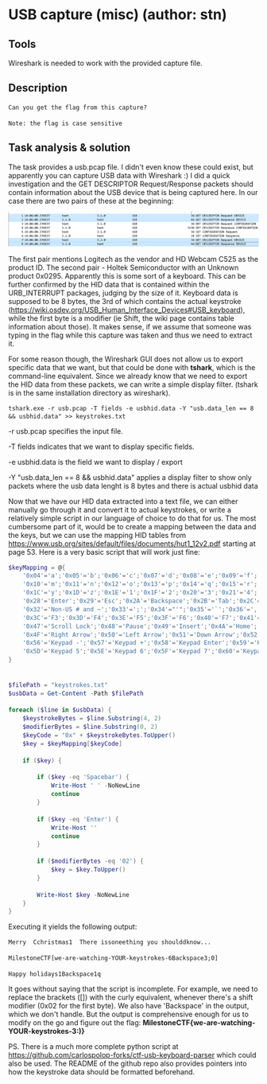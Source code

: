# USB capture (misc) (author: stn)

## Tools

Wireshark is needed to work with the provided capture file.

## Description

```shell
Can you get the flag from this capture?

Note: the flag is case sensitive
```

## Task analysis & solution

The task provides a usb.pcap file. I didn't even know these could exist, but apparently you can capture USB data with Wireshark :) I did a quick investigation and the GET DESCRIPTOR Request/Response packets should contain information about the USB device that is being captured here. In our case there are two pairs of these at the beginning:

![Image preview](1.png)

The first pair mentions Logitech as the vendor and HD Webcam C525 as the product ID. The second pair - Holtek Semiconductor with an Unknown product 0x0295. Apparently this is some sort of a keyboard. This can be further confirmed by the HID data that is contained within the URB_INTERRUPT packages, judging by the size of it. Keyboard data is supposed to be 8 bytes, the 3rd of which contains the actual keystroke (https://wiki.osdev.org/USB_Human_Interface_Devices#USB_keyboard), while the first byte is a modifier (ie Shift, the wiki page contains table information about those). It makes sense, if we assume that someone was typing in the flag while this capture was taken and thus we need to extract it.

For some reason though, the Wireshark GUI does not allow us to export specific data that we want, but that could be done with **tshark**, which is the command-line equivalent. Since we already know that we need to export the HID data from these packets, we can write a simple display filter. (tshark is in the same installation directory as wireshark).

```
tshark.exe -r usb.pcap -T fields -e usbhid.data -Y "usb.data_len == 8 && usbhid.data" >> keystrokes.txt
```

-r usb.pcap specifies the input file.

-T fields indicates that we want to display specific fields.

-e usbhid.data is the field we want to display / export

-Y "usb.data_len == 8 && usbhid.data" applies a display filter to show only packets where the usb data lenght is 8 bytes and there is actual usbhid data

Now that we have our HID data extracted into a text file, we can either manually go through it and convert it to actual keystrokes, or write a relatively simple script in our language of choice to do that for us. The most cumbersome part of it, would be to create a mapping between the data and the keys, but we can use the mapping HID tables from https://www.usb.org/sites/default/files/documents/hut1_12v2.pdf starting at page 53. Here is a very basic script that will work just fine:

```powershell
$keyMapping = @{
    '0x04'='a';'0x05'='b';'0x06'='c';'0x07'='d';'0x08'='e';'0x09'='f';'0x0A'='g';'0x0B'='h';'0x0C'='i';'0x0D'='j';'0x0E'='k';'0x0F'='l';
	'0x10'='m';'0x11'='n';'0x12'='o';'0x13'='p';'0x14'='q';'0x15'='r';'0x16'='s';'0x17'='t';'0x18'='u';'0x19'='v';'0x1A'='w';'0x1B'='x';
	'0x1C'='y';'0x1D'='z';'0x1E'='1';'0x1F'='2';'0x20'='3';'0x21'='4';'0x22'='5';'0x23'='6';'0x24'='7';'0x25'='8';'0x26'='9';'0x27'='0';
	'0x28'='Enter';'0x29'='Esc';'0x2A'='Backspace';'0x2B'='Tab';'0x2C'='Spacebar';'0x2D'='-';'0x2E'='=';'0x2F'='[';'0x30'=']';'0x31'='\';
	'0x32'='Non-US # and ~';'0x33'=';';'0x34'="'";'0x35'='`';'0x36'=',';'0x37'='.';'0x38'='/';'0x39'='Caps Lock';'0x3A'='F1';'0x3B'='F2';
	'0x3C'='F3';'0x3D'='F4';'0x3E'='F5';'0x3F'='F6';'0x40'='F7';'0x41'='F8';'0x42'='F9';'0x43'='F10';'0x44'='F11';'0x45'='F12';'0x46'='Print Screen';
	'0x47'='Scroll Lock';'0x48'='Pause';'0x49'='Insert';'0x4A'='Home';'0x4B'='Page Up';'0x4C'='Delete';'0x4D'='End';'0x4E'='Page Down';
	'0x4F'='Right Arrow';'0x50'='Left Arrow';'0x51'='Down Arrow';'0x52'='Up Arrow';'0x53'='Num Lock';'0x54'='Keypad /';'0x55'='Keypad *';
	'0x56'='Keypad -';'0x57'='Keypad +';'0x58'='Keypad Enter';'0x59'='Keypad 1';'0x5A'='Keypad 2';'0x5B'='Keypad 3';'0x5C'='Keypad 4';
	'0x5D'='Keypad 5';'0x5E'='Keypad 6';'0x5F'='Keypad 7';'0x60'='Keypad 8';'0x61'='Keypad 9';'0x62'='Keypad 0';'0x63'='Keypad .';
}


$filePath = "keystrokes.txt"
$usbData = Get-Content -Path $filePath

foreach ($line in $usbData) {
    $keystrokeBytes = $line.Substring(4, 2)
    $modifierBytes = $line.Substring(0, 2)
    $keyCode = "0x" + $keystrokeBytes.ToUpper()
    $key = $keyMapping[$keyCode]
    
    if ($key) {
		
		if ($key -eq 'Spacebar') {
			Write-Host ' ' -NoNewLine
			continue
		}
		
		if ($key -eq 'Enter') {
			Write-Host ''
			continue
		}
		
        if ($modifierBytes -eq '02') {
			$key = $key.ToUpper()
		}
		
        Write-Host $key -NoNewLine
    }
}

```

Executing it yields the following output:

```shell
Merry  Cchristmas1  There issoneething you shoulddknow...

MilestoneCTF[we-are-watching-YOUR-keystrokes-6Backspace3;0]

Happy holidays1Backspace1q
```

It goes without saying that the script is incomplete. For example, we need to replace the brackets ([]) with the curly equivalent, whenever there's a shift modifier (0x02 for the first byte). We also have 'Backspace' in the output, which we don't handle. But the output is comprehensive enough for us to modify on the go and figure out the flag: **MilestoneCTF{we-are-watching-YOUR-keystrokes-3:)}**

PS. There is a much more complete python script at https://github.com/carlospolop-forks/ctf-usb-keyboard-parser which could also be used. The README of the github repo also provides pointers into how the keystroke data should be formatted beforehand.
